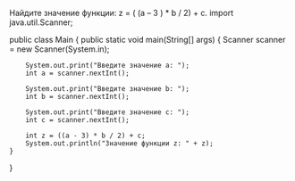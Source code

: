 Найдите значение функции: z = ( (a – 3 ) * b / 2) + c.
import java.util.Scanner;

public class Main {
    public static void main(String[] args) {
        Scanner scanner = new Scanner(System.in);

        System.out.print("Введите значение a: ");
        int a = scanner.nextInt();

        System.out.print("Введите значение b: ");
        int b = scanner.nextInt();

        System.out.print("Введите значение c: ");
        int c = scanner.nextInt();

        int z = ((a - 3) * b / 2) + c;
        System.out.println("Значение функции z: " + z);
    }
}
